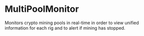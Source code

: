 # MultiPoolMonitor
Monitors crypto mining pools in real-time in order to view unified information for each rig and to alert if mining has stopped. 

